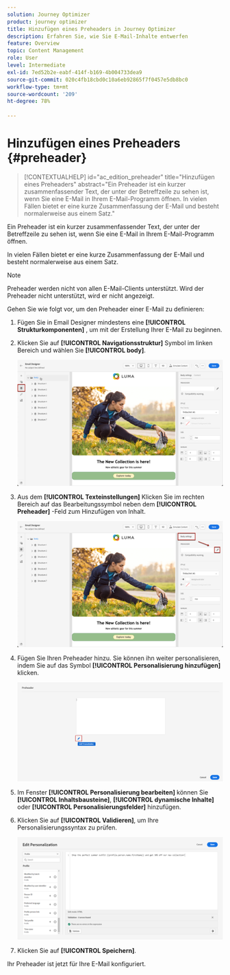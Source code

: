 ```yaml
---
solution: Journey Optimizer
product: journey optimizer
title: Hinzufügen eines Preheaders in Journey Optimizer
description: Erfahren Sie, wie Sie E-Mail-Inhalte entwerfen
feature: Overview
topic: Content Management
role: User
level: Intermediate
exl-id: 7ed52b2e-eabf-414f-b169-4b004733dea9
source-git-commit: 020c4fb18cbd0c10a6eb92865f7f0457e5db8bc0
workflow-type: tm+mt
source-wordcount: '209'
ht-degree: 78%

---
```


# Hinzufügen eines Preheaders {#preheader}

>[!CONTEXTUALHELP]
>id="ac_edition_preheader"
>title="Hinzufügen eines Preheaders"
>abstract="Ein Preheader ist ein kurzer zusammenfassender Text, der unter der Betreffzeile zu sehen ist, wenn Sie eine E-Mail in Ihrem E-Mail-Programm öffnen. In vielen Fällen bietet er eine kurze Zusammenfassung der E-Mail und besteht normalerweise aus einem Satz."

Ein Preheader ist ein kurzer zusammenfassender Text, der unter der Betreffzeile zu sehen ist, wenn Sie eine E-Mail in Ihrem E-Mail-Programm öffnen.

In vielen Fällen bietet er eine kurze Zusammenfassung der E-Mail und besteht normalerweise aus einem Satz.

>[!NOTE]
>
>Preheader werden nicht von allen E-Mail-Clients unterstützt. Wird der Preheader nicht unterstützt, wird er nicht angezeigt.

Gehen Sie wie folgt vor, um den Preheader einer E-Mail zu definieren:

1. Fügen Sie in Email Designer mindestens eine **[!UICONTROL Strukturkomponenten]** , um mit der Erstellung Ihrer E-Mail zu beginnen.

1. Klicken Sie auf **[!UICONTROL Navigationsstruktur]** Symbol im linken Bereich und wählen Sie **[!UICONTROL body]**.

   ![](assets/preheader_body.png)

1. Aus dem **[!UICONTROL Texteinstellungen]** Klicken Sie im rechten Bereich auf das Bearbeitungssymbol neben dem **[!UICONTROL Preheader]** -Feld zum Hinzufügen von Inhalt.

   ![](assets/preheader_body_settings.png)

1. Fügen Sie Ihren Preheader hinzu. Sie können ihn weiter personalisieren, indem Sie auf das Symbol **[!UICONTROL Personalisierung hinzufügen]** klicken.

   ![](assets/preheader_3.png)

1. Im Fenster **[!UICONTROL Personalisierung bearbeiten]** können Sie **[!UICONTROL Inhaltsbausteine]**, **[!UICONTROL dynamische Inhalte]** oder **[!UICONTROL Personalisierungsfelder]** hinzufügen.

1. Klicken Sie auf **[!UICONTROL Validieren]**, um Ihre Personalisierungssyntax zu prüfen.

   ![](assets/preheader_4.png)

1. Klicken Sie auf **[!UICONTROL Speichern]**.

Ihr Preheader ist jetzt für Ihre E-Mail konfiguriert.
